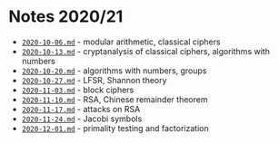 # Notes 2020/21

* [`2020-10-06.md`](2020-10-06.md) - modular arithmetic, classical ciphers
* [`2020-10-13.md`](2020-10-13.md) - cryptanalysis of classical ciphers, algorithms with numbers
* [`2020-10-20.md`](2020-10-20.md) - algorithms with numbers, groups
* [`2020-10-27.md`](2020-10-27.md) - LFSR, Shannon theory
* [`2020-11-03.md`](2020-11-03.md) - block ciphers
* [`2020-11-10.md`](2020-11-10.md) - RSA, Chinese remainder theorem
* [`2020-11-17.md`](2020-11-17.md) - attacks on RSA
* [`2020-11-24.md`](2020-11-24.md) - Jacobi symbols
* [`2020-12-01.md`](2020-12-01.md) - primality testing and factorization
